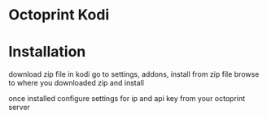 # Octoprint Kodi


# Installation
download zip file
in kodi go to settings, addons, install from zip file
browse to where you downloaded zip
and install

once installed configure settings for ip and api key from your octoprint server